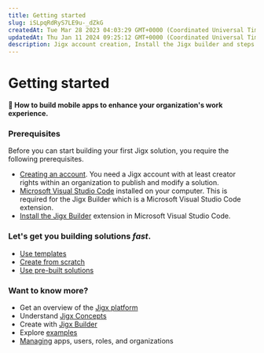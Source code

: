 ```yaml
---
title: Getting started
slug: iSLpqRdRyS7LE9u-_dZkG
createdAt: Tue Mar 28 2023 04:03:29 GMT+0000 (Coordinated Universal Time)
updatedAt: Thu Jan 11 2024 09:25:12 GMT+0000 (Coordinated Universal Time)
description: Jigx account creation, Install the Jigx builder and steps by step tutorial
---
```


# Getting started

**📌 How to build mobile apps to enhance your organization's work experience.**

### Prerequisites

Before you can start building your first Jigx solution, you require the following prerequisites.

* [Creating an account](creating-an-account.md). You need a Jigx account with at least creator rights within an organization to publish and modify a solution.
* [Microsoft Visual Studio Code](https://code.visualstudio.com/) installed on your computer. This is required for the Jigx Builder which is a Microsoft Visual Studio Code extension.
* [Install the Jigx Builder](install-the-jigx-builder.md) extension in Microsoft Visual Studio Code.

### Let's get you building solutions _fast_.

* [Use templates](use-templates-to-create-apps.md)
* [Create from scratch](create-an-app-from-scratch/create-an-app-from-scratch.md)
* [Use pre-built solutions](use-pre-built-solutions.md)

### Want to know more?

* Get an overview of the [Jigx platform](<../Understanding the basics/Architecture.md>)
* Understand [Jigx Concepts](<../Understanding the basics/Jigx Concepts.md>)
* Create with [Jigx Builder](../building-apps-with-jigx/jigx-builder-_code-editor_/jigx-builder-_code-editor_.md)
* Explore [examples](https://docs.jigx.com/examples)
* [Managing](<../Administration/Management Overview.md>) apps, users, roles, and organizations
